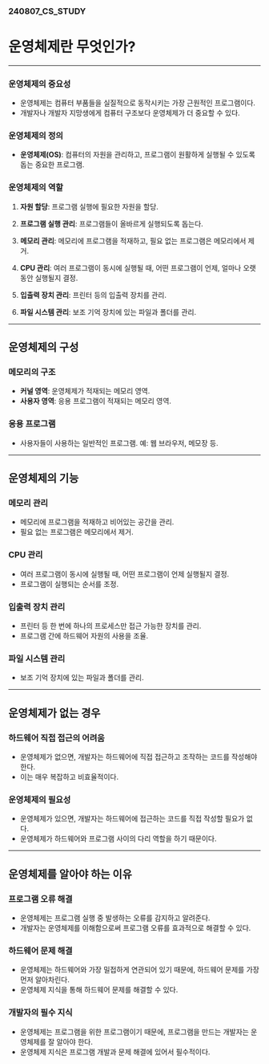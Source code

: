 ### 240807_CS_STUDY

# 운영체제란 무엇인가?

---

### 운영체제의 중요성

- 운영체제는 컴퓨터 부품들을 실질적으로 동작시키는 가장 근원적인 프로그램이다.
- 개발자나 개발자 지망생에게 컴퓨터 구조보다 운영체제가 더 중요할 수 있다.

### 운영체제의 정의

- **운영체제(OS)**: 컴퓨터의 자원을 관리하고, 프로그램이 원활하게 실행될 수 있도록 돕는 중요한 프로그램.

### 운영체제의 역할

1. **자원 할당**: 프로그램 실행에 필요한 자원을 할당.

2. **프로그램 실행 관리**: 프로그램들이 올바르게 실행되도록 돕는다.

3. **메모리 관리**: 메모리에 프로그램을 적재하고, 필요 없는 프로그램은 메모리에서 제거.

4. **CPU 관리**: 여러 프로그램이 동시에 실행될 때, 어떤 프로그램이 언제, 얼마나 오랫동안 실행될지 결정.

5. **입출력 장치 관리**: 프린터 등의 입출력 장치를 관리.

6. **파일 시스템 관리**: 보조 기억 장치에 있는 파일과 폴더를 관리.

---

## 운영체제의 구성

### 메모리의 구조

- **커널 영역**: 운영체제가 적재되는 메모리 영역.
- **사용자 영역**: 응용 프로그램이 적재되는 메모리 영역.

### 응용 프로그램

- 사용자들이 사용하는 일반적인 프로그램. 예: 웹 브라우저, 메모장 등.

---

## 운영체제의 기능

### 메모리 관리

- 메모리에 프로그램을 적재하고 비어있는 공간을 관리.
- 필요 없는 프로그램은 메모리에서 제거.

### CPU 관리

- 여러 프로그램이 동시에 실행될 때, 어떤 프로그램이 언제 실행될지 결정.
- 프로그램이 실행되는 순서를 조정.

### 입출력 장치 관리

- 프린터 등 한 번에 하나의 프로세스만 접근 가능한 장치를 관리.
- 프로그램 간에 하드웨어 자원의 사용을 조율.

### 파일 시스템 관리

- 보조 기억 장치에 있는 파일과 폴더를 관리.

---

## 운영체제가 없는 경우

### 하드웨어 직접 접근의 어려움

- 운영체제가 없으면, 개발자는 하드웨어에 직접 접근하고 조작하는 코드를 작성해야 한다.
- 이는 매우 복잡하고 비효율적이다.

### 운영체제의 필요성

- 운영체제가 있으면, 개발자는 하드웨어에 접근하는 코드를 직접 작성할 필요가 없다.
- 운영체제가 하드웨어와 프로그램 사이의 다리 역할을 하기 때문이다.

---

## 운영체제를 알아야 하는 이유

### 프로그램 오류 해결

- 운영체제는 프로그램 실행 중 발생하는 오류를 감지하고 알려준다.
- 개발자는 운영체제를 이해함으로써 프로그램 오류를 효과적으로 해결할 수 있다.

### 하드웨어 문제 해결

- 운영체제는 하드웨어와 가장 밀접하게 연관되어 있기 때문에, 하드웨어 문제를 가장 먼저 알아차린다.
- 운영체제 지식을 통해 하드웨어 문제를 해결할 수 있다.

### 개발자의 필수 지식

- 운영체제는 프로그램을 위한 프로그램이기 때문에, 프로그램을 만드는 개발자는 운영체제를 잘 알아야 한다.
- 운영체제 지식은 프로그램 개발과 문제 해결에 있어서 필수적이다.
